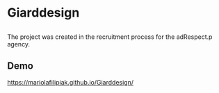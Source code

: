 ﻿# Giarddesign

## 
The project was created in the recruitment process for the adRespect.p agency.

## Demo

https://mariolafilipiak.github.io/Giarddesign/
